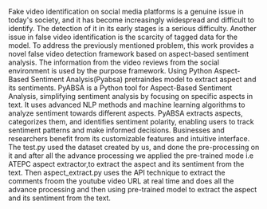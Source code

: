 Fake video identification on social media platforms is a genuine issue in today's society, and it has become increasingly widespread and difficult to identify.  The detection of it in its early stages is a serious difficulty. Another issue in false video identification is the scarcity of tagged data for the model. To address the previously mentioned problem, this work provides a novel false video detection framework based on aspect-based sentiment analysis.  The information from the video reviews from the social environment is used by the purpose framework.
Using Python Aspect-Based Sentiment Analysis(Pyabsa) pretraindes model to extract aspect and its sentiments.
PyABSA is a Python tool for Aspect-Based Sentiment Analysis, simplifying sentiment analysis by focusing on specific aspects in text. It uses advanced NLP methods and machine learning algorithms to analyze sentiment towards different aspects. PyABSA extracts aspects, categorizes them, and identifies sentiment polarity, enabling users to track sentiment patterns and make informed decisions. Businesses and researchers benefit from its customizable features and intuitive interface.
The test.py used the dataset created by us, and done the pre-processing on it and after all the advance processing we applied the pre-trained mode i.e ATEPC aspect extractor,to extract the aspect and its sentiment from the text.
Then aspect_extract.py uses the API technique to extract the comments froom the youtube video URL at real time and does all the advance processing and then using pre-trained model to extract the aspect and its sentiment from the text.
